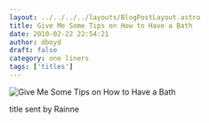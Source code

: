 ```yaml
---
layout: ../../../../layouts/BlogPostLayout.astro
title: Give Me Some Tips on How to Have a Bath
date: 2010-02-22 22:54:21
author: dboyd
draft: false
category: one liners
tags: ['titles']
---
```

<img
    srcset="https://img.selfiespirits.com/images/2010/02/bath_480.avif 480w"
    sizes="(max-width: 480px) 100vw"
    src="https://img.selfiespirits.com/images/2010/02/bath.jpg"
    alt="Give Me Some Tips on How to Have a Bath"
/>

title sent by Rainne

